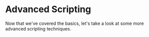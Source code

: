 # Advanced Scripting

Now that we've covered the basics, let's take a look at some more advanced scripting techniques.